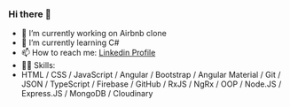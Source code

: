 ### Hi there 👋
- 🔭 I’m currently working on Airbnb clone
- 🌱 I’m currently learning C#
- 📫 How to reach me: [Linkedin Profile](https://www.linkedin.com/in/luka-macharashvili-ba8a0222b/)
- 👩‍💻 Skills:
- HTML / CSS / JavaScript / Angular / Bootstrap / Angular Material / Git / JSON / TypeScript / Firebase / GitHub / RxJS / NgRx / OOP / Node.JS / Express.JS / MongoDB / Cloudinary

